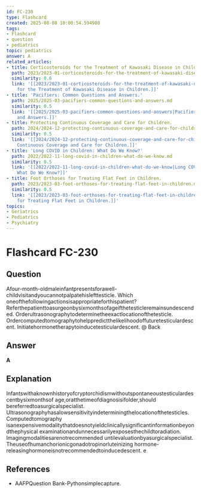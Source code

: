 ```yaml
---
id: FC-230
type: Flashcard
created: 2025-08-08 10:00:54.594980
tags:
- Flashcard
- question
- pediatrics
topic: pediatrics
answer: A
related_articles:
- title: Corticosteroids for the Treatment of Kawasaki Disease in Children.
  path: 2023/2023-01-corticosteroids-for-the-treatment-of-kawasaki-disease-in-chi.md
  similarity: 0.6
  link: '[[2023/2023-01-corticosteroids-for-the-treatment-of-kawasaki-disease-in-chi|Corticosteroids
    for the Treatment of Kawasaki Disease in Children.]]'
- title: 'Pacifiers: Common Questions and Answers.'
  path: 2025/2025-03-pacifiers-common-questions-and-answers.md
  similarity: 0.5
  link: '[[2025/2025-03-pacifiers-common-questions-and-answers|Pacifiers: Common Questions
    and Answers.]]'
- title: Protecting Continuous Coverage and Care for Children.
  path: 2024/2024-12-protecting-continuous-coverage-and-care-for-children.md
  similarity: 0.5
  link: '[[2024/2024-12-protecting-continuous-coverage-and-care-for-children|Protecting
    Continuous Coverage and Care for Children.]]'
- title: 'Long COVID in Children: What Do We Know?'
  path: 2022/2022-11-long-covid-in-children-what-do-we-know.md
  similarity: 0.5
  link: '[[2022/2022-11-long-covid-in-children-what-do-we-know|Long COVID in Children:
    What Do We Know?]]'
- title: Foot Orthoses for Treating Flat Feet in Children.
  path: 2023/2023-03-foot-orthoses-for-treating-flat-feet-in-children.md
  similarity: 0.5
  link: '[[2023/2023-03-foot-orthoses-for-treating-flat-feet-in-children|Foot Orthoses
    for Treating Flat Feet in Children.]]'
topics:
- Geriatrics
- Pediatrics
- Psychiatry
---
```


# Flashcard FC-230

## Question

Afour-month-oldmaleinfantpresentsforawell-childvisitandyoucannotpalpatehislefttesticle. Which oneofthefollowingactionsisappropriateforthispatient? Referthepatienttoasurgeonbysixmonthsofageifthetesticleremainsundescended. Orderultrasonographytodeterminetheexactlocationofthetesticle. Ordercomputedtomographytohelppredictthelikelihoodoffuturetesticulardescent. Initiatehormonetherapytoinducetesticulardescent. @ Back

## Answer

**A**

## Explanation

Infantswithaknownhistoryofcryptorchidismwithoutspontaneoustesticulardescentbysixmonthsof age,oratthetimeofdiagnosisifolder,should bereferredtoasurgicalspecialist. Ultrasonographyhasalowsensitivityindeterminingthelocationofthetesticles. Computedtomography isanexpensivemodalitythatdoesnotyieldclinicallysignificantinformationbeyondthephysical examinationandunnecessarilyexposesthechildtoradiation. Imagingmodalitiesarenotrecommended untilevaluationbyasurgicalspecialist. Theuseofhumanchorionicgonadotropinorluteinizing hormone-releasinghormoneisnotrecommendedtoinducedescent. e

## References

- AAFPQuestion Bank-Pythonsimplecapture.

